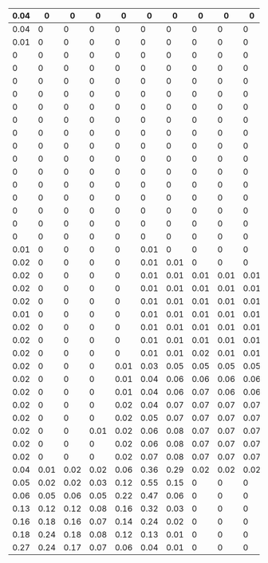 | 0.04 | 0    | 0    | 0    | 0    | 0    | 0    | 0    | 0    | 0    | 0    | 0    | 0    | 0    | 0    | 0    | 0    | 0    | 0    | 0    | 0    | 0    | 0    | 0    | 0    | 0    | 0.03 | 0.03 | 0.03 | 0.03 | 0.03 | 0.04 | 0.04 | 0.04 | 0.05 | 0.05 | 0.05 | 0.06 | 0.05 | 0.07 | 0.31 | 0 |
|------|------|------|------|------|------|------|------|------|------|------|------|------|------|------|------|------|------|------|------|------|------|------|------|------|------|------|------|------|------|------|------|------|------|------|------|------|------|------|------|------|---|
| 0.04 | 0    | 0    | 0    | 0    | 0    | 0    | 0    | 0    | 0    | 0    | 0    | 0    | 0    | 0    | 0    | 0    | 0    | 0    | 0    | 0    | 0    | 0    | 0    | 0.01 | 0.01 | 0.04 | 0.03 | 0.03 | 0.03 | 0.03 | 0.03 | 0.04 | 0.04 | 0.04 | 0.05 | 0.05 | 0.05 | 0.05 | 0.05 | 0.34 | 0 |
| 0.01 | 0    | 0    | 0    | 0    | 0    | 0    | 0    | 0    | 0    | 0    | 0    | 0    | 0    | 0    | 0    | 0    | 0    | 0    | 0    | 0    | 0    | 0    | 0    | 0    | 0    | 0.03 | 0.03 | 0.03 | 0.03 | 0.03 | 0.03 | 0.04 | 0.04 | 0.04 | 0.05 | 0.05 | 0.06 | 0.06 | 0.08 | 0.38 | 0 |
| 0    | 0    | 0    | 0    | 0    | 0    | 0    | 0    | 0    | 0    | 0    | 0    | 0    | 0    | 0    | 0    | 0    | 0    | 0    | 0    | 0    | 0    | 0    | 0    | 0.01 | 0.03 | 0.04 | 0.04 | 0.04 | 0.04 | 0.05 | 0.05 | 0.05 | 0.05 | 0.05 | 0.05 | 0.06 | 0.06 | 0.06 | 0.1  | 0.21 | 0 |
| 0    | 0    | 0    | 0    | 0    | 0    | 0    | 0    | 0    | 0    | 0    | 0    | 0    | 0    | 0    | 0    | 0    | 0    | 0    | 0    | 0    | 0    | 0    | 0    | 0.02 | 0.05 | 0.04 | 0.05 | 0.04 | 0.05 | 0.05 | 0.06 | 0.06 | 0.06 | 0.06 | 0.06 | 0.07 | 0.07 | 0.07 | 0.07 | 0.1  | 0 |
| 0    | 0    | 0    | 0    | 0    | 0    | 0    | 0    | 0    | 0    | 0    | 0    | 0    | 0    | 0    | 0    | 0    | 0    | 0    | 0    | 0    | 0    | 0    | 0    | 0.02 | 0.06 | 0.04 | 0.05 | 0.05 | 0.05 | 0.05 | 0.06 | 0.06 | 0.07 | 0.07 | 0.07 | 0.07 | 0.07 | 0.06 | 0.06 | 0.07 | 0 |
| 0    | 0    | 0    | 0    | 0    | 0    | 0    | 0    | 0    | 0    | 0    | 0    | 0    | 0    | 0    | 0    | 0    | 0    | 0    | 0    | 0    | 0    | 0    | 0    | 0.02 | 0.06 | 0.04 | 0.05 | 0.05 | 0.05 | 0.06 | 0.06 | 0.06 | 0.07 | 0.07 | 0.07 | 0.07 | 0.07 | 0.06 | 0.06 | 0.07 | 0 |
| 0    | 0    | 0    | 0    | 0    | 0    | 0    | 0    | 0    | 0    | 0    | 0    | 0    | 0    | 0    | 0    | 0    | 0    | 0    | 0    | 0    | 0    | 0    | 0    | 0.02 | 0.06 | 0.04 | 0.05 | 0.05 | 0.05 | 0.06 | 0.06 | 0.07 | 0.07 | 0.07 | 0.07 | 0.07 | 0.07 | 0.06 | 0.05 | 0.06 | 0 |
| 0    | 0    | 0    | 0    | 0    | 0    | 0    | 0    | 0    | 0    | 0    | 0    | 0    | 0    | 0    | 0    | 0    | 0    | 0    | 0    | 0    | 0    | 0    | 0    | 0.03 | 0.06 | 0.04 | 0.05 | 0.05 | 0.05 | 0.06 | 0.06 | 0.07 | 0.07 | 0.07 | 0.07 | 0.07 | 0.07 | 0.06 | 0.05 | 0.06 | 0 |
| 0    | 0    | 0    | 0    | 0    | 0    | 0    | 0    | 0    | 0    | 0    | 0    | 0    | 0    | 0    | 0    | 0    | 0    | 0    | 0    | 0    | 0    | 0    | 0    | 0.03 | 0.06 | 0.04 | 0.05 | 0.05 | 0.05 | 0.06 | 0.07 | 0.07 | 0.07 | 0.07 | 0.07 | 0.07 | 0.07 | 0.06 | 0.05 | 0.06 | 0 |
| 0    | 0    | 0    | 0    | 0    | 0    | 0    | 0    | 0    | 0    | 0    | 0    | 0    | 0    | 0    | 0    | 0    | 0    | 0    | 0    | 0    | 0    | 0    | 0    | 0.03 | 0.06 | 0.04 | 0.05 | 0.05 | 0.05 | 0.06 | 0.07 | 0.07 | 0.07 | 0.07 | 0.07 | 0.07 | 0.07 | 0.05 | 0.05 | 0.05 | 0 |
| 0    | 0    | 0    | 0    | 0    | 0    | 0    | 0    | 0    | 0    | 0    | 0    | 0    | 0    | 0    | 0    | 0    | 0    | 0    | 0    | 0    | 0    | 0    | 0    | 0.03 | 0.06 | 0.05 | 0.05 | 0.05 | 0.05 | 0.06 | 0.07 | 0.07 | 0.07 | 0.07 | 0.06 | 0.07 | 0.07 | 0.05 | 0.05 | 0.05 | 0 |
| 0    | 0    | 0    | 0    | 0    | 0    | 0    | 0    | 0    | 0    | 0    | 0    | 0    | 0    | 0    | 0    | 0    | 0    | 0    | 0    | 0    | 0    | 0    | 0    | 0.03 | 0.05 | 0.05 | 0.05 | 0.05 | 0.06 | 0.06 | 0.06 | 0.06 | 0.07 | 0.07 | 0.06 | 0.07 | 0.07 | 0.06 | 0.05 | 0.06 | 0 |
| 0    | 0    | 0    | 0    | 0    | 0    | 0    | 0    | 0    | 0    | 0    | 0    | 0    | 0    | 0    | 0    | 0    | 0    | 0    | 0    | 0    | 0    | 0    | 0    | 0.03 | 0.05 | 0.05 | 0.06 | 0.05 | 0.05 | 0.06 | 0.06 | 0.06 | 0.07 | 0.07 | 0.06 | 0.07 | 0.07 | 0.06 | 0.05 | 0.06 | 0 |
| 0    | 0    | 0    | 0    | 0    | 0    | 0    | 0    | 0    | 0    | 0    | 0    | 0    | 0    | 0    | 0    | 0    | 0    | 0    | 0    | 0    | 0    | 0    | 0    | 0.03 | 0.05 | 0.05 | 0.06 | 0.05 | 0.05 | 0.06 | 0.06 | 0.07 | 0.07 | 0.07 | 0.06 | 0.07 | 0.07 | 0.06 | 0.05 | 0.05 | 0 |
| 0    | 0    | 0    | 0    | 0    | 0    | 0    | 0    | 0    | 0    | 0    | 0    | 0    | 0    | 0    | 0    | 0    | 0    | 0    | 0    | 0    | 0    | 0    | 0    | 0.03 | 0.06 | 0.06 | 0.05 | 0.05 | 0.05 | 0.06 | 0.06 | 0.06 | 0.07 | 0.07 | 0.06 | 0.07 | 0.07 | 0.06 | 0.05 | 0.04 | 0 |
| 0    | 0    | 0    | 0    | 0    | 0    | 0    | 0    | 0    | 0    | 0    | 0    | 0    | 0    | 0    | 0    | 0.01 | 0.01 | 0.01 | 0.01 | 0.01 | 0.01 | 0.02 | 0.04 | 0.09 | 0.09 | 0.07 | 0.04 | 0.04 | 0.04 | 0.05 | 0.05 | 0.05 | 0.06 | 0.06 | 0.05 | 0.05 | 0.05 | 0.03 | 0.01 | 0.02 | 0 |
| 0    | 0    | 0    | 0    | 0    | 0    | 0    | 0    | 0    | 0    | 0    | 0    | 0    | 0    | 0    | 0.01 | 0.02 | 0.02 | 0.02 | 0.02 | 0.02 | 0.02 | 0.03 | 0.07 | 0.1  | 0.1  | 0.08 | 0.04 | 0.04 | 0.04 | 0.05 | 0.04 | 0.04 | 0.05 | 0.04 | 0.03 | 0.04 | 0.03 | 0.02 | 0.01 | 0.03 | 0 |
| 0.01 | 0    | 0    | 0    | 0    | 0.01 | 0    | 0    | 0    | 0    | 0    | 0    | 0    | 0    | 0    | 0.04 | 0.07 | 0.06 | 0.04 | 0.04 | 0.03 | 0.03 | 0.04 | 0.06 | 0.15 | 0.19 | 0.02 | 0.01 | 0.01 | 0.01 | 0.01 | 0.01 | 0.01 | 0.01 | 0.01 | 0.01 | 0.01 | 0.01 | 0.01 | 0.01 | 0.07 | 0 |
| 0.02 | 0    | 0    | 0    | 0    | 0.01 | 0.01 | 0    | 0    | 0    | 0    | 0    | 0.01 | 0.01 | 0.01 | 0.06 | 0.08 | 0.06 | 0.05 | 0.04 | 0.03 | 0.03 | 0.04 | 0.06 | 0.17 | 0.15 | 0.01 | 0.01 | 0.01 | 0.01 | 0.01 | 0    | 0    | 0.01 | 0    | 0    | 0    | 0    | 0    | 0.01 | 0.08 | 0 |
| 0.02 | 0    | 0    | 0    | 0    | 0.01 | 0.01 | 0.01 | 0.01 | 0.01 | 0.01 | 0.01 | 0.01 | 0.01 | 0.01 | 0.07 | 0.08 | 0.06 | 0.05 | 0.05 | 0.03 | 0.03 | 0.04 | 0.06 | 0.16 | 0.12 | 0.01 | 0.01 | 0.01 | 0    | 0    | 0    | 0    | 0    | 0    | 0    | 0    | 0    | 0    | 0.01 | 0.09 | 0 |
| 0.02 | 0    | 0    | 0    | 0    | 0.01 | 0.01 | 0.01 | 0.01 | 0.01 | 0.01 | 0.01 | 0.01 | 0.01 | 0.01 | 0.08 | 0.08 | 0.07 | 0.06 | 0.05 | 0.04 | 0.04 | 0.04 | 0.06 | 0.14 | 0.09 | 0.01 | 0    | 0    | 0    | 0    | 0    | 0    | 0    | 0    | 0    | 0    | 0    | 0    | 0.01 | 0.1  | 0 |
| 0.02 | 0    | 0    | 0    | 0    | 0.01 | 0.01 | 0.01 | 0.01 | 0.01 | 0.01 | 0.01 | 0.01 | 0.01 | 0.01 | 0.09 | 0.11 | 0.09 | 0.08 | 0.06 | 0.04 | 0.04 | 0.05 | 0.07 | 0.09 | 0.04 | 0    | 0    | 0    | 0    | 0    | 0    | 0    | 0    | 0    | 0    | 0    | 0    | 0    | 0.01 | 0.1  | 0 |
| 0.01 | 0    | 0    | 0    | 0    | 0.01 | 0.01 | 0.01 | 0.01 | 0.01 | 0.01 | 0.01 | 0.01 | 0.01 | 0.01 | 0.1  | 0.12 | 0.1  | 0.08 | 0.06 | 0.04 | 0.04 | 0.04 | 0.07 | 0.09 | 0.04 | 0    | 0    | 0    | 0    | 0    | 0    | 0    | 0    | 0    | 0    | 0    | 0    | 0    | 0.01 | 0.09 | 0 |
| 0.02 | 0    | 0    | 0    | 0    | 0.01 | 0.01 | 0.01 | 0.01 | 0.01 | 0.01 | 0.01 | 0.01 | 0.01 | 0.01 | 0.1  | 0.12 | 0.1  | 0.08 | 0.06 | 0.04 | 0.03 | 0.04 | 0.06 | 0.09 | 0.04 | 0    | 0    | 0    | 0    | 0    | 0    | 0    | 0    | 0    | 0    | 0    | 0    | 0    | 0.01 | 0.09 | 0 |
| 0.02 | 0    | 0    | 0    | 0    | 0.01 | 0.01 | 0.01 | 0.01 | 0.01 | 0.01 | 0.01 | 0.01 | 0.01 | 0.02 | 0.12 | 0.13 | 0.1  | 0.08 | 0.06 | 0.03 | 0.03 | 0.04 | 0.06 | 0.07 | 0.03 | 0    | 0    | 0    | 0    | 0    | 0    | 0    | 0    | 0    | 0    | 0    | 0    | 0    | 0.01 | 0.08 | 0 |
| 0.02 | 0    | 0    | 0    | 0    | 0.01 | 0.01 | 0.02 | 0.01 | 0.01 | 0.01 | 0.02 | 0.02 | 0.02 | 0.02 | 0.18 | 0.13 | 0.09 | 0.07 | 0.05 | 0.03 | 0.02 | 0.03 | 0.04 | 0.03 | 0.01 | 0    | 0    | 0    | 0    | 0    | 0    | 0    | 0    | 0    | 0    | 0    | 0    | 0    | 0.01 | 0.09 | 0 |
| 0.02 | 0    | 0    | 0    | 0.01 | 0.03 | 0.05 | 0.05 | 0.05 | 0.05 | 0.06 | 0.06 | 0.06 | 0.05 | 0.06 | 0.11 | 0.08 | 0.05 | 0.03 | 0.02 | 0.01 | 0.01 | 0.01 | 0.02 | 0.01 | 0.01 | 0    | 0    | 0    | 0    | 0    | 0    | 0    | 0    | 0    | 0    | 0    | 0    | 0    | 0    | 0.07 | 0 |
| 0.02 | 0    | 0    | 0    | 0.01 | 0.04 | 0.06 | 0.06 | 0.06 | 0.06 | 0.06 | 0.07 | 0.07 | 0.06 | 0.06 | 0.09 | 0.06 | 0.04 | 0.03 | 0.02 | 0.01 | 0.01 | 0.01 | 0.02 | 0.01 | 0.01 | 0    | 0    | 0    | 0    | 0    | 0    | 0    | 0    | 0    | 0    | 0    | 0    | 0    | 0    | 0.04 | 0 |
| 0.02 | 0    | 0    | 0    | 0.01 | 0.04 | 0.06 | 0.07 | 0.06 | 0.06 | 0.07 | 0.07 | 0.07 | 0.06 | 0.06 | 0.08 | 0.06 | 0.03 | 0.03 | 0.02 | 0.01 | 0.01 | 0.01 | 0.02 | 0.02 | 0.01 | 0    | 0    | 0    | 0    | 0    | 0    | 0    | 0    | 0    | 0    | 0    | 0    | 0    | 0    | 0.03 | 0 |
| 0.02 | 0    | 0    | 0    | 0.02 | 0.04 | 0.07 | 0.07 | 0.07 | 0.07 | 0.07 | 0.08 | 0.07 | 0.06 | 0.06 | 0.07 | 0.05 | 0.03 | 0.02 | 0.02 | 0.01 | 0.01 | 0.01 | 0.01 | 0.01 | 0.01 | 0    | 0    | 0    | 0    | 0    | 0    | 0    | 0    | 0    | 0    | 0    | 0    | 0    | 0    | 0.02 | 0 |
| 0.02 | 0    | 0    | 0    | 0.02 | 0.05 | 0.07 | 0.07 | 0.07 | 0.07 | 0.08 | 0.08 | 0.07 | 0.06 | 0.06 | 0.07 | 0.05 | 0.03 | 0.02 | 0.02 | 0.01 | 0.01 | 0.01 | 0.01 | 0.01 | 0.01 | 0    | 0    | 0    | 0    | 0    | 0    | 0    | 0    | 0    | 0    | 0    | 0    | 0    | 0    | 0.02 | 0 |
| 0.02 | 0    | 0    | 0.01 | 0.02 | 0.06 | 0.08 | 0.07 | 0.07 | 0.07 | 0.07 | 0.07 | 0.07 | 0.05 | 0.05 | 0.07 | 0.05 | 0.03 | 0.02 | 0.02 | 0.01 | 0.01 | 0.01 | 0.01 | 0.01 | 0.01 | 0    | 0    | 0    | 0    | 0    | 0    | 0    | 0    | 0    | 0    | 0    | 0    | 0    | 0    | 0.03 | 0 |
| 0.02 | 0    | 0    | 0    | 0.02 | 0.06 | 0.08 | 0.07 | 0.07 | 0.07 | 0.07 | 0.07 | 0.07 | 0.05 | 0.05 | 0.07 | 0.05 | 0.03 | 0.02 | 0.02 | 0.01 | 0.01 | 0.01 | 0.01 | 0.01 | 0.01 | 0    | 0    | 0    | 0    | 0    | 0    | 0    | 0    | 0    | 0    | 0    | 0    | 0    | 0    | 0.03 | 0 |
| 0.02 | 0    | 0    | 0    | 0.02 | 0.07 | 0.08 | 0.07 | 0.07 | 0.07 | 0.07 | 0.07 | 0.07 | 0.05 | 0.05 | 0.07 | 0.05 | 0.03 | 0.02 | 0.02 | 0.01 | 0.01 | 0.01 | 0.01 | 0.01 | 0.01 | 0    | 0    | 0    | 0    | 0    | 0    | 0    | 0    | 0    | 0    | 0    | 0    | 0    | 0    | 0.03 | 0 |
| 0.04 | 0.01 | 0.02 | 0.02 | 0.06 | 0.36 | 0.29 | 0.02 | 0.02 | 0.02 | 0.02 | 0.02 | 0.02 | 0.01 | 0.01 | 0.01 | 0.01 | 0    | 0    | 0    | 0    | 0    | 0    | 0    | 0.01 | 0    | 0    | 0    | 0    | 0    | 0    | 0    | 0    | 0    | 0    | 0    | 0    | 0    | 0    | 0    | 0.01 | 0 |
| 0.05 | 0.02 | 0.02 | 0.03 | 0.12 | 0.55 | 0.15 | 0    | 0    | 0    | 0    | 0    | 0    | 0    | 0    | 0    | 0    | 0    | 0    | 0    | 0    | 0    | 0    | 0    | 0.01 | 0    | 0    | 0    | 0    | 0    | 0    | 0    | 0    | 0    | 0    | 0    | 0    | 0    | 0    | 0    | 0.01 | 0 |
| 0.06 | 0.05 | 0.06 | 0.05 | 0.22 | 0.47 | 0.06 | 0    | 0    | 0    | 0    | 0    | 0    | 0    | 0    | 0    | 0    | 0    | 0    | 0    | 0    | 0    | 0    | 0    | 0    | 0    | 0    | 0    | 0    | 0    | 0    | 0    | 0    | 0    | 0    | 0    | 0    | 0    | 0    | 0    | 0.01 | 0 |
| 0.13 | 0.12 | 0.12 | 0.08 | 0.16 | 0.32 | 0.03 | 0    | 0    | 0    | 0    | 0    | 0    | 0    | 0    | 0    | 0    | 0    | 0    | 0    | 0    | 0    | 0    | 0    | 0    | 0    | 0    | 0    | 0    | 0    | 0    | 0    | 0    | 0    | 0    | 0    | 0    | 0    | 0    | 0    | 0.01 | 0 |
| 0.16 | 0.18 | 0.16 | 0.07 | 0.14 | 0.24 | 0.02 | 0    | 0    | 0    | 0    | 0    | 0    | 0    | 0    | 0    | 0    | 0    | 0    | 0    | 0    | 0    | 0    | 0    | 0    | 0    | 0    | 0    | 0    | 0    | 0    | 0    | 0    | 0    | 0    | 0    | 0    | 0    | 0    | 0    | 0.02 | 0 |
| 0.18 | 0.24 | 0.18 | 0.08 | 0.12 | 0.13 | 0.01 | 0    | 0    | 0    | 0    | 0    | 0    | 0    | 0    | 0    | 0    | 0    | 0    | 0    | 0    | 0    | 0    | 0    | 0    | 0    | 0    | 0    | 0    | 0    | 0    | 0    | 0    | 0    | 0    | 0    | 0    | 0    | 0    | 0    | 0.02 | 0 |
| 0.27 | 0.24 | 0.17 | 0.07 | 0.06 | 0.04 | 0.01 | 0    | 0    | 0    | 0    | 0    | 0    | 0    | 0    | 0    | 0    | 0    | 0    | 0    | 0    | 0    | 0    | 0    | 0    | 0    | 0    | 0    | 0    | 0    | 0    | 0    | 0    | 0    | 0    | 0    | 0    | 0    | 0    | 0.01 | 0.05 | 0 |